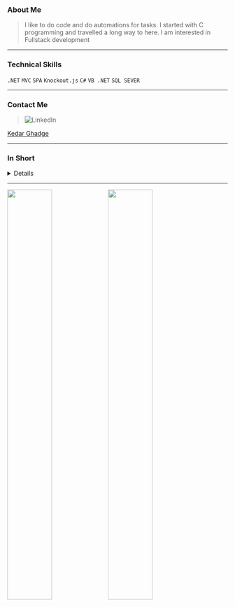 
### About Me

> I like to do code and do automations for tasks. I started with C programming and travelled a long way to here. 
I am interested in Fullstack development

* * *

### Technical Skills

 `.NET` `MVC` `SPA` `Knockout.js` `C#` `VB .NET` `SQL SEVER`

* * *

### **Contact Me**

> ![LinkedIn](https://img.shields.io/badge/linkedin-%230077B5.svg?style=for-the-badge&logo=linkedin&logoColor=white)


[Kedar Ghadge](www.linkedin.com/in/kedarghadge) 


* * *

### In Short
<details>
• I remember my programming started with the “Hello world” and addition’s code in C language and I started loving programming.</br>
• I never thought at initial days of my career that I would ever choose IT as my profession. As I belongs to the Electronics trade of engineering.</br>
• But while working in Production Industry also I did the many useful projects for company with using my coding skills, and I understood that my grasping power in programming is really better.</br>
• So, I made high budget projects in very low budget using Microsoft excel formulae and macro programming, it motivates me to start my journey in IT industry.</br>
• I have done the C-DAC and got my first IT job because of my Philomath and Enthusiastic nature</br>
• Even in my starting career days my attitude towards my work is the serious and focused as it is today.</br>
• I always try to find the automation to reduce the manual work and manual efforts on field, so making tools for it is always seems my plus point to me.</br>
• My micro habits like making documentation for customer fixes and writing a comment about the details in code helped me and my team mates while bug fixing and providing a enhancements to customer in timely manner. </br>
• Instead of only achieving targets in time, customer satisfaction was my main motive while working with any project. So that’s how I always loved my work.</br>
• And lastly I don’t like to advertise this fact, but other than curricular I always keep my self active in no curricular activities in company as well. Like trekking , mimicry, small acts or dancing.</br>
</details>

* * * 

<img align="left" width="45%" height="49%" src="https://github-readme-stats.vercel.app/api?username=kedarghadge&show_icons=true&theme=dracula">
 
<img align="left" width="45%" height="49%" src="https://github-readme-stats.vercel.app/api/top-langs/?username=kedarghadge&layout=compact">
